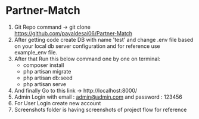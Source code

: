 # Partner-Match
1) Git Repo command -> git clone https://github.com/payaldesai06/Partner-Match
2) After getting code create DB with name 'test' and change .env file based on your local db server configuration and for reference use example_env file.
3) After that Run this below command one by one on terminal:
    - composer install
    - php artisan migrate
    - php artisan db:seed
    - php artisan serve
4) And finally Go to this link -> http://localhost:8000/ 
5) Admin Login with email : admin@admin.com and password : 123456
6) For User Login create new account
7) Screenshots folder is having screenshots of project flow for reference
